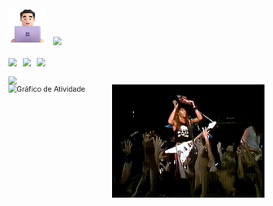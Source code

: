 <h1>
  <img src="gif\man-technologist-light-skin-tone.png" alt="Man Technologist Light Skin Tone" width="75" height="75"/>&nbsp;
  <img src="https://readme-typing-svg.herokuapp.com/?font=Kanit&size=65&color=2aa889&center=false&vCenter=true&width=500&height=60&duration=4500&pause=3000&lines=‎Bruno+Manganoti;"/>
</h1>

<div display="inline"> 
  <a href="mailto:brunomanganoti@gmail.com"><img width=70 src="https://img.shields.io/badge/Gmail-D14836?style=flat&logo=gmail&logoColor=white"/></a>
  &nbsp;
  <a href="https://linkedin.com/in/bruno-manganoti/"><img width=90 src="https://custom-icon-badges.demolab.com/badge/LinkedIn-0A66C2?logo=linkedin-white&logoColor=black"/></a>‎
  &nbsp;
  <a href="https://www.hackerrank.com/profile/brunomanganoti"><img width=110 src="https://img.shields.io/badge/-Hackerrank-00D163?style=flat&logo=HackerRank&logoColor=white"/></a>
</div><br>

<div>
    <img width=415 align="left"  src="https://github-readme-stats.vercel.app/api/top-langs/?username=brunomanganoti&theme=gotham&border_color=2aa889&layout=compact&langs_count=6&locale=pt-br&hide=css"/>
    <img width=300 align="right" src="gif/metallica_metro.gif"/>
</div>

![Gráfico de Atividade](https://github-readme-activity-graph.vercel.app/graph?username=brunomanganoti&hide_title=true&theme=gotham&bg_color=FFFFFF00&point=e50914&line=2aa889&area=true&hide_border=true&height=410&days=28)